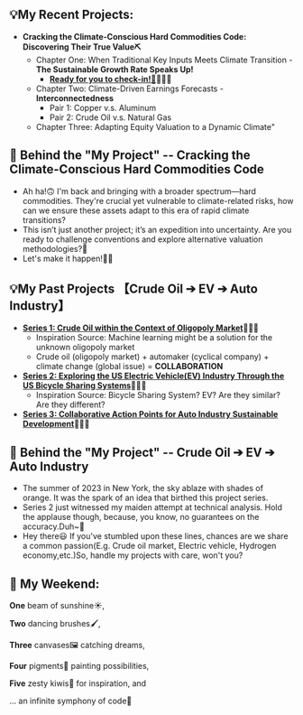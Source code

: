 💡My Recent Projects:
-
* **Cracking the Climate-Conscious Hard Commodities Code: Discovering Their True Value⛏️**
  * Chapter One: When Traditional Key Inputs Meets Climate Transition - **The Sustainable Growth Rate Speaks Up!**
    * [**Ready for you to check-in!🔑**](https://github.com/florencex5/Hard_Commodities)👩🏻‍💻
  * Chapter Two: Climate-Driven Earnings Forecasts - **Interconnectedness**
    * Pair 1: Copper v.s. Aluminum
    * Pair 2: Crude Oil v.s. Natural Gas
  * Chapter Three: Adapting Equity Valuation to a Dynamic Climate" 

👀 Behind the "My Project" -- Cracking the Climate-Conscious Hard Commodities Code
-
* Ah ha!🙃 I'm back and bringing with a broader spectrum—hard commodities. They're crucial yet vulnerable to climate-related risks, how can we ensure these assets adapt to this era of rapid climate transitions?
* This isn’t just another project; it’s an expedition into uncertainty. Are you ready to challenge conventions and explore alternative valuation methodologies?🤩
* Let's make it happen!🤜🤛

💡My Past Projects 【Crude Oil ➔ EV ➔ Auto Industry】
-
* [**Series 1: Crude Oil within the Context of Oligopoly Market**](https://github.com/florencex5/Crude_Oil_Finance_Project)👩🏻‍💻
  * Inspiration Source: Machine learning might be a solution for the unknown oligopoly market
  * Crude oil (oligopoly market) + automaker (cyclical company) + climate change (global issue) = **COLLABORATION**
* [**Series 2: Exploring the US Electric Vehicle(EV) Industry Through the US Bicycle Sharing Systems**](https://github.com/florencex5/EV_and_Bicycle)👩🏻‍💻
  * Inspiration Source: Bicycle Sharing System? EV? Are they similar? Are they different?
* [**Series 3: Collaborative Action Points for Auto Industry Sustainable Development**](https://github.com/florencex5/Crude_Oil_Finance_Project_2.git)👩🏻‍💻


👀 Behind the "My Project" -- Crude Oil ➔ EV ➔ Auto Industry
-
* The summer of 2023 in New York, the sky ablaze with shades of orange. It was the spark of an idea that birthed this project series.
* Series 2 just witnessed my maiden attempt at technical analysis. Hold the applause though, because, you know, no guarantees on the accuracy.Duh~🥳
* Hey there😃 If you've stumbled upon these lines, chances are we share a common passion(E.g. Crude oil market, Electric vehicle, Hydrogen economy,etc.)So, handle my projects with care, won't you?


🌈 My Weekend:
-
**One** beam of sunshine☀️,

**Two** dancing brushes🖌️,

**Three** canvases🖼️ catching dreams,

**Four** pigments🎨 painting possibilities,

**Five** zesty kiwis🥝 for inspiration, and

... an infinite symphony of code🎹









<!---
florencex5/florencex5 is a ✨ special ✨ repository because its `README.md` (this file) appears on your GitHub profile.
You can click the Preview link to take a look at your changes.
--->
